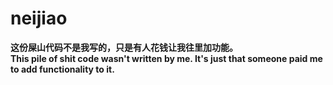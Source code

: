 # neijiao
**这份屎山代码不是我写的，只是有人花钱让我往里加功能。**  
**This pile of shit code wasn't written by me. It's just that someone paid me to add functionality to it.**  
